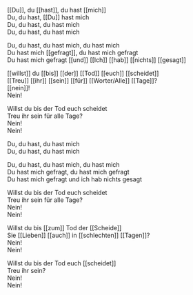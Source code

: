 [[Du]], du [[hast]], du hast [[mich]]  
Du, du hast, [[Du]] hast mich  
Du, du hast, du hast mich  
Du, du hast, du hast mich

Du, du hast, du hast mich, du hast mich  
Du hast mich [[gefragt]], du hast mich gefragt  
Du hast mich gefragt [[und]] [[Ich]] [[hab]] [[nichts]] [[gesagt]]

[[willst]] du [[bis]] [[der]] [[Tod]] [[euch]] [[scheidet]]  
[[Treu]] [[ihr]] [[sein]] [[für]] [[Worter/Alle]] [[Tage]]?  
[[nein]]!  
Nein!

Willst du bis der Tod euch scheidet  
Treu ihr sein für alle Tage?  
Nein!  
Nein!

Du, du hast, du hast mich  
Du, du hast, du hast mich

Du, du hast, du hast mich, du hast mich  
Du hast mich gefragt, du hast mich gefragt  
Du hast mich gefragt und ich hab nichts gesagt

Willst du bis der Tod euch scheidet  
Treu ihr sein für alle Tage?  
Nein!  
Nein!

Willst du bis [[zum]] Tod der [[Scheide]]  
Sie [[Lieben]] [[auch]] in [[schlechten]] [[Tagen]]?  
Nein!  
Nein!

Willst du bis der Tod euch [[scheidet]]  
Treu ihr sein?  
Nein!  
Nein!

